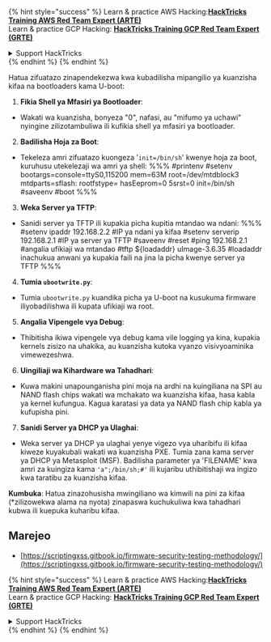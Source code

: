{% hint style="success" %}
Learn & practice AWS Hacking:<img src="/.gitbook/assets/arte.png" alt="" data-size="line">[**HackTricks Training AWS Red Team Expert (ARTE)**](https://training.hacktricks.xyz/courses/arte)<img src="/.gitbook/assets/arte.png" alt="" data-size="line">\
Learn & practice GCP Hacking: <img src="/.gitbook/assets/grte.png" alt="" data-size="line">[**HackTricks Training GCP Red Team Expert (GRTE)**<img src="/.gitbook/assets/grte.png" alt="" data-size="line">](https://training.hacktricks.xyz/courses/grte)

<details>

<summary>Support HackTricks</summary>

* Check the [**subscription plans**](https://github.com/sponsors/carlospolop)!
* **Join the** 💬 [**Discord group**](https://discord.gg/hRep4RUj7f) or the [**telegram group**](https://t.me/peass) or **follow** us on **Twitter** 🐦 [**@hacktricks\_live**](https://twitter.com/hacktricks\_live)**.**
* **Share hacking tricks by submitting PRs to the** [**HackTricks**](https://github.com/carlospolop/hacktricks) and [**HackTricks Cloud**](https://github.com/carlospolop/hacktricks-cloud) github repos.

</details>
{% endhint %}
{% endhint %}

Hatua zifuatazo zinapendekezwa kwa kubadilisha mipangilio ya kuanzisha kifaa na bootloaders kama U-boot:

1. **Fikia Shell ya Mfasiri ya Bootloader**:
- Wakati wa kuanzisha, bonyeza "0", nafasi, au "mifumo ya uchawi" nyingine zilizotambuliwa ili kufikia shell ya mfasiri ya bootloader.

2. **Badilisha Hoja za Boot**:
- Tekeleza amri zifuatazo kuongeza '`init=/bin/sh`' kwenye hoja za boot, kuruhusu utekelezaji wa amri ya shell:
%%%
#printenv
#setenv bootargs=console=ttyS0,115200 mem=63M root=/dev/mtdblock3 mtdparts=sflash:<partitiionInfo> rootfstype=<fstype> hasEeprom=0 5srst=0 init=/bin/sh
#saveenv
#boot
%%%

3. **Weka Server ya TFTP**:
- Sanidi server ya TFTP ili kupakia picha kupitia mtandao wa ndani:
%%%
#setenv ipaddr 192.168.2.2 #IP ya ndani ya kifaa
#setenv serverip 192.168.2.1 #IP ya server ya TFTP
#saveenv
#reset
#ping 192.168.2.1 #angalia ufikiaji wa mtandao
#tftp ${loadaddr} uImage-3.6.35 #loadaddr inachukua anwani ya kupakia faili na jina la picha kwenye server ya TFTP
%%%

4. **Tumia `ubootwrite.py`**:
- Tumia `ubootwrite.py` kuandika picha ya U-boot na kusukuma firmware iliyobadilishwa ili kupata ufikiaji wa root.

5. **Angalia Vipengele vya Debug**:
- Thibitisha ikiwa vipengele vya debug kama vile logging ya kina, kupakia kernels zisizo na uhakika, au kuanzisha kutoka vyanzo visivyoaminika vimewezeshwa.

6. **Uingiliaji wa Kihardware wa Tahadhari**:
- Kuwa makini unapounganisha pini moja na ardhi na kuingiliana na SPI au NAND flash chips wakati wa mchakato wa kuanzisha kifaa, hasa kabla ya kernel kufungua. Kagua karatasi ya data ya NAND flash chip kabla ya kufupisha pini.

7. **Sanidi Server ya DHCP ya Ulaghai**:
- Weka server ya DHCP ya ulaghai yenye vigezo vya uharibifu ili kifaa kiweze kuyakubali wakati wa kuanzisha PXE. Tumia zana kama server ya DHCP ya Metasploit (MSF). Badilisha parameter ya 'FILENAME' kwa amri za kuingiza kama `'a";/bin/sh;#'` ili kujaribu uthibitishaji wa ingizo kwa taratibu za kuanzisha kifaa.

**Kumbuka**: Hatua zinazohusisha mwingiliano wa kimwili na pini za kifaa (*zilizowekwa alama na nyota) zinapaswa kuchukuliwa kwa tahadhari kubwa ili kuepuka kuharibu kifaa.


## Marejeo
* [https://scriptingxss.gitbook.io/firmware-security-testing-methodology/](https://scriptingxss.gitbook.io/firmware-security-testing-methodology/)

{% hint style="success" %}
Learn & practice AWS Hacking:<img src="/.gitbook/assets/arte.png" alt="" data-size="line">[**HackTricks Training AWS Red Team Expert (ARTE)**](https://training.hacktricks.xyz/courses/arte)<img src="/.gitbook/assets/arte.png" alt="" data-size="line">\
Learn & practice GCP Hacking: <img src="/.gitbook/assets/grte.png" alt="" data-size="line">[**HackTricks Training GCP Red Team Expert (GRTE)**<img src="/.gitbook/assets/grte.png" alt="" data-size="line">](https://training.hacktricks.xyz/courses/grte)

<details>

<summary>Support HackTricks</summary>

* Check the [**subscription plans**](https://github.com/sponsors/carlospolop)!
* **Join the** 💬 [**Discord group**](https://discord.gg/hRep4RUj7f) or the [**telegram group**](https://t.me/peass) or **follow** us on **Twitter** 🐦 [**@hacktricks\_live**](https://twitter.com/hacktricks\_live)**.**
* **Share hacking tricks by submitting PRs to the** [**HackTricks**](https://github.com/carlospolop/hacktricks) and [**HackTricks Cloud**](https://github.com/carlospolop/hacktricks-cloud) github repos.

</details>
{% endhint %}
</details>
{% endhint %}
